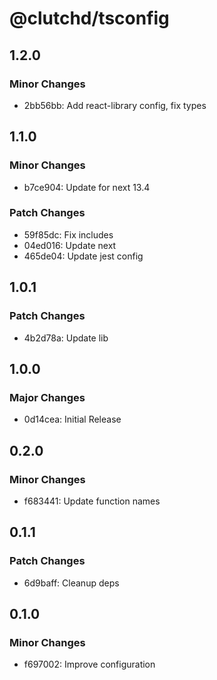 # @clutchd/tsconfig

## 1.2.0

### Minor Changes

- 2bb56bb: Add react-library config, fix types

## 1.1.0

### Minor Changes

- b7ce904: Update for next 13.4

### Patch Changes

- 59f85dc: Fix includes
- 04ed016: Update next
- 465de04: Update jest config

## 1.0.1

### Patch Changes

- 4b2d78a: Update lib

## 1.0.0

### Major Changes

- 0d14cea: Initial Release

## 0.2.0

### Minor Changes

- f683441: Update function names

## 0.1.1

### Patch Changes

- 6d9baff: Cleanup deps

## 0.1.0

### Minor Changes

- f697002: Improve configuration
